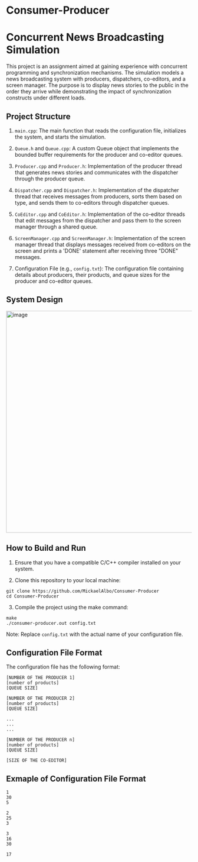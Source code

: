 # Consumer-Producer

# Concurrent News Broadcasting Simulation

This project is an assignment aimed at gaining experience with concurrent programming and synchronization mechanisms. The simulation models a news broadcasting system with producers, dispatchers, co-editors, and a screen manager. The purpose is to display news stories to the public in the order they arrive while demonstrating the impact of synchronization constructs under different loads.

## Project Structure

1. `main.cpp`: The main function that reads the configuration file, initializes the system, and starts the simulation.

2. `Queue.h` and `Queue.cpp`: A custom Queue object that implements the bounded buffer requirements for the producer and co-editor queues.

3. `Producer.cpp` and `Producer.h`: Implementation of the producer thread that generates news stories and communicates with the dispatcher through the producer queue.

4. `Dispatcher.cpp` and `Dispatcher.h`: Implementation of the dispatcher thread that receives messages from producers, sorts them based on type, and sends them to co-editors through dispatcher queues.

5. `CoEditor.cpp` and `CoEditor.h`: Implementation of the co-editor threads that edit messages from the dispatcher and pass them to the screen manager through a shared queue.

6. `ScreenManager.cpp` and `ScreenManager.h`: Implementation of the screen manager thread that displays messages received from co-editors on the screen and prints a 'DONE' statement after receiving three "DONE" messages.

7. Configuration File (e.g., `config.txt`): The configuration file containing details about producers, their products, and queue sizes for the producer and co-editor queues.

## System Design

<img width="600" alt="image" src="https://github.com/MickaelAlbo/Consumer-Producer/assets/71727260/0dca94c5-ab21-48fc-8914-98f7be21bee3">

## How to Build and Run

1. Ensure that you have a compatible C/C++ compiler installed on your system.

2. Clone this repository to your local machine:

`git clone https://github.com/MickaelAlbo/Consumer-Producer`  
`cd Consumer-Producer`


3. Compile the project using the make command:

`make`  
`./consumer-producer.out config.txt`


Note: Replace `config.txt` with the actual name of your configuration file.

## Configuration File Format

The configuration file has the following format:

```
[NUMBER OF THE PRODUCER 1]
[number of products]
[QUEUE SIZE]

[NUMBER OF THE PRODUCER 2]
[number of products]
[QUEUE SIZE]

...
...
...

[NUMBER OF THE PRODUCER n]
[number of products]
[QUEUE SIZE]

[SIZE OF THE CO-EDITOR]
```

## Exmaple of Configuration File Format
```
1
30
5

2
25
3

3
16
30

17
```
